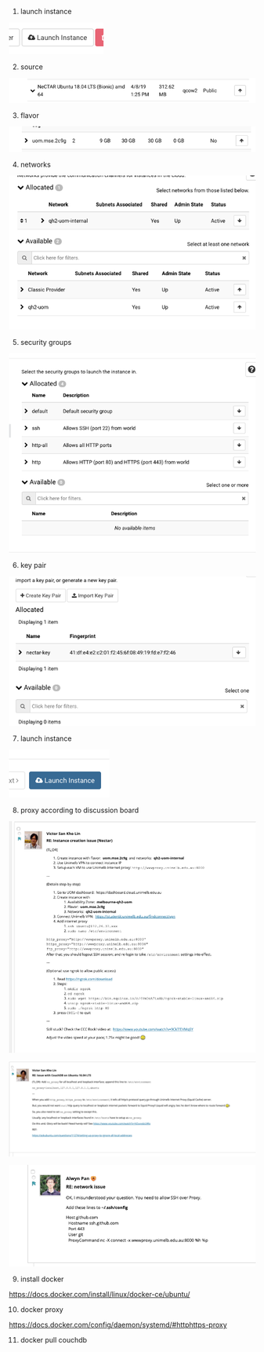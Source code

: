 1. launch instance

![Ansible_1](./Ansible/Ansible_1.png)

2. source

![Ansible_2](./Ansible/Ansible_2.png)

3. flavor

![Ansible_3](./Ansible/Ansible_3.png)

4. networks

![Ansible_4](./Ansible/Ansible_4.png)

5. security groups

![Ansible_5](./Ansible/Ansible_5.png)

6. key pair

![Ansible_6](./Ansible/Ansible_6.png)

7. launch instance

![Ansible_7](./Ansible/Ansible_7.png)

8. proxy according to discussion board

![Ansible_8](./Ansible/Ansible_8.png)

![Ansible_10](./Ansible/Ansible_10.png)

![Ansible_9](./Ansible/Ansible_9.png)

9. install docker

<https://docs.docker.com/install/linux/docker-ce/ubuntu/>

10. docker proxy

<https://docs.docker.com/config/daemon/systemd/#httphttps-proxy>

11. docker pull couchdb

